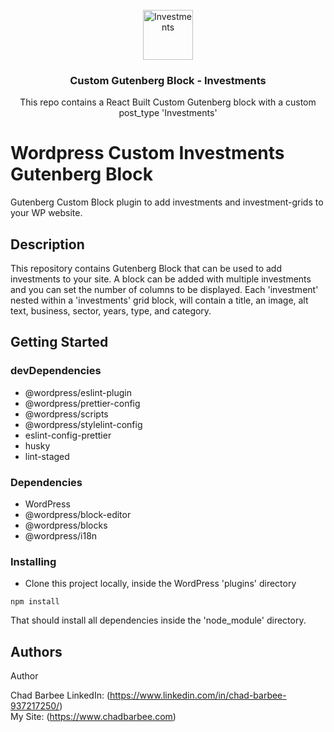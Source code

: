 <!-- PROJECT LOGO -->
<br />
<div align="center">
  <a href="https://github.com/cbarbee-git/custom-gutenberg-block-investments">
    <img src="https://chadbarbee.com/img/investments.png" alt="Investments" title="Investments" width="80" height="80">
  </a>

<h3 align="center">Custom Gutenberg Block - Investments</h3>

  <p align="center">
    This repo contains a React Built Custom Gutenberg block with a custom post_type 'Investments'
	</p>
</div>

# Wordpress Custom Investments Gutenberg Block

Gutenberg Custom Block plugin to add investments and investment-grids to your WP website.

## Description

This repository contains Gutenberg Block that can be used to add investments to your site. A block can be added with
multiple investments and
you can set the number of columns to be displayed. Each 'investment' nested within a 'investments' grid block,
will contain a title, an image, alt text, business, sector, years, type, and category.

## Getting Started

### devDependencies

* @wordpress/eslint-plugin
* @wordpress/prettier-config
* @wordpress/scripts
* @wordpress/stylelint-config
* eslint-config-prettier
* husky
* lint-staged

### Dependencies

* WordPress
* @wordpress/block-editor
* @wordpress/blocks
* @wordpress/i18n

### Installing

* Clone this project locally, inside the WordPress 'plugins' directory

```
npm install
```

That should install all dependencies inside the 'node_module' directory.

## Authors

Author

Chad Barbee
LinkedIn: (https://www.linkedin.com/in/chad-barbee-937217250/)<br />
My Site: (https://www.chadbarbee.com)

